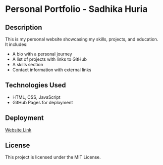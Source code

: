 # Personal Portfolio - Sadhika Huria

## Description
This is my personal website showcasing my skills, projects, and education. It includes:

- A bio with a personal journey
- A list of projects with links to GitHub
- A skills section
- Contact information with external links

## Technologies Used
- HTML, CSS, JavaScript
- GitHub Pages for deployment

## Deployment
[Website Link](https://sadhikahuria.github.io/sadhikahuria)

## License
This project is licensed under the MIT License.
